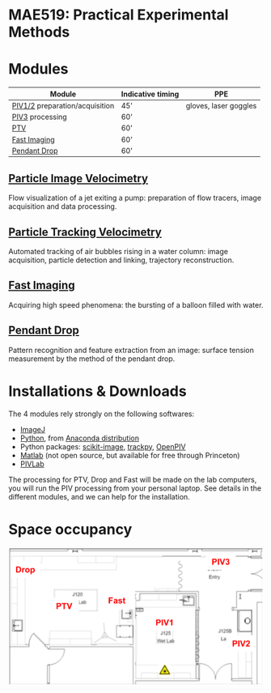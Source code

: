 # MAE519: Practical Experimental Methods
# Modules

| Module | Indicative timing | PPE |
|---|---|---|
|[PIV1/2](PIV) preparation/acquisition | 45' | gloves, laser goggles |
|[PIV3](PIV) processing | 60'| |
|[PTV](PTV) | 60' | |
|[Fast Imaging](Fast) | 60' | |
|[Pendant Drop](Drop) | 60' | |

## [Particle Image Velocimetry](PIV)
Flow visualization of a jet exiting a pump: preparation of flow tracers, image acquisition and data processing.

## [Particle Tracking Velocimetry](PTV)
Automated tracking of air bubbles rising in a water column: image acquisition, particle detection and linking, trajectory reconstruction.

## [Fast Imaging](Fast)
Acquiring high speed phenomena: the bursting of a balloon filled with water.

## [Pendant Drop](Drop)
Pattern recognition and feature extraction from an image: surface tension measurement by the method of the pendant drop.

# Installations & Downloads
The 4 modules rely strongly on the following softwares:
- [ImageJ](https://fiji.sc/)
- [Python](https://www.python.org/), from [Anaconda distribution](https://www.anaconda.com/)
- Python packages: [scikit-image](https://scikit-image.org/), [trackpy](http://soft-matter.github.io/trackpy/), [OpenPIV](http://www.openpiv.net/openpiv-python/)
- [Matlab](https://princeton.service-now.com/snap?id=kb_article&sys_id=cfaf4e73db601b00249b7b6b8c96199b) (not open source, but available for free through Princeton)
- [PIVLab](https://www.mathworks.com/matlabcentral/fileexchange/27659-pivlab-particle-image-velocimetry-piv-tool)

The processing for PTV, Drop and Fast will be made on the lab computers, you will run the PIV processing from your personal laptop.
See details in the different modules, and we can help for the installation.

# Space occupancy
![Space occupancy](space_occupancy.png)
